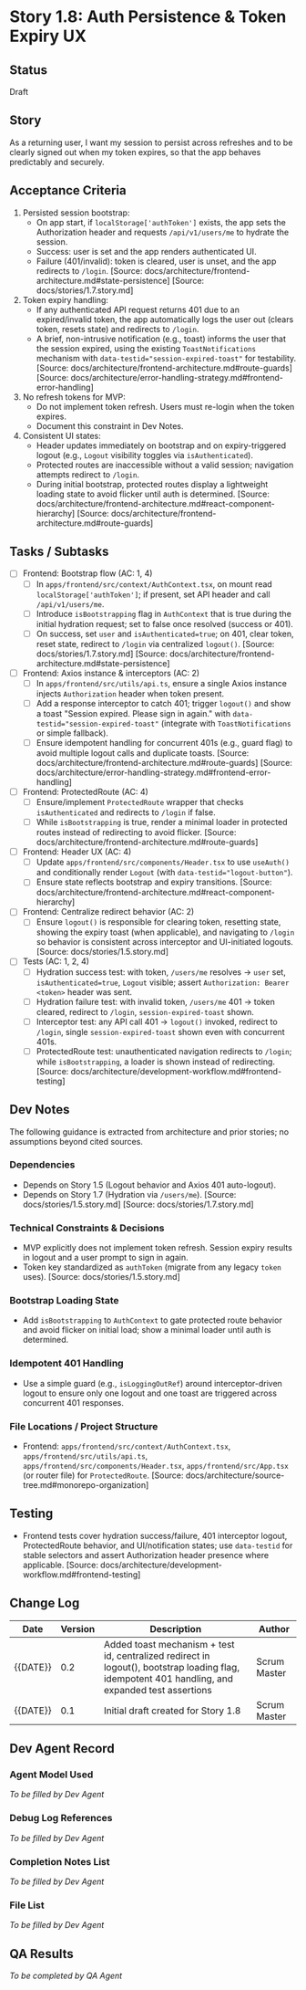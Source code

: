 # Story 1.8: Auth Persistence & Token Expiry UX

## Status
Draft

## Story
As a returning user, I want my session to persist across refreshes and to be clearly signed out when my token expires, so that the app behaves predictably and securely.

## Acceptance Criteria
1. Persisted session bootstrap:
   - On app start, if `localStorage['authToken']` exists, the app sets the Authorization header and requests `/api/v1/users/me` to hydrate the session.
   - Success: user is set and the app renders authenticated UI.
   - Failure (401/invalid): token is cleared, user is unset, and the app redirects to `/login`.
   [Source: docs/architecture/frontend-architecture.md#state-persistence] [Source: docs/stories/1.7.story.md]
2. Token expiry handling:
   - If any authenticated API request returns 401 due to an expired/invalid token, the app automatically logs the user out (clears token, resets state) and redirects to `/login`.
   - A brief, non-intrusive notification (e.g., toast) informs the user that the session expired, using the existing `ToastNotifications` mechanism with `data-testid="session-expired-toast"` for testability.
   [Source: docs/architecture/frontend-architecture.md#route-guards] [Source: docs/architecture/error-handling-strategy.md#frontend-error-handling]
3. No refresh tokens for MVP:
   - Do not implement token refresh. Users must re-login when the token expires.
   - Document this constraint in Dev Notes.
4. Consistent UI states:
   - Header updates immediately on bootstrap and on expiry-triggered logout (e.g., `Logout` visibility toggles via `isAuthenticated`).
   - Protected routes are inaccessible without a valid session; navigation attempts redirect to `/login`.
   - During initial bootstrap, protected routes display a lightweight loading state to avoid flicker until auth is determined.
   [Source: docs/architecture/frontend-architecture.md#react-component-hierarchy] [Source: docs/architecture/frontend-architecture.md#route-guards]

## Tasks / Subtasks
- [ ] Frontend: Bootstrap flow (AC: 1, 4)
  - [ ] In `apps/frontend/src/context/AuthContext.tsx`, on mount read `localStorage['authToken']`; if present, set API header and call `/api/v1/users/me`.
  - [ ] Introduce `isBootstrapping` flag in `AuthContext` that is true during the initial hydration request; set to false once resolved (success or 401).
  - [ ] On success, set `user` and `isAuthenticated=true`; on 401, clear token, reset state, redirect to `/login` via centralized `logout()`.
  [Source: docs/stories/1.7.story.md] [Source: docs/architecture/frontend-architecture.md#state-persistence]
- [ ] Frontend: Axios instance & interceptors (AC: 2)
  - [ ] In `apps/frontend/src/utils/api.ts`, ensure a single Axios instance injects `Authorization` header when token present.
  - [ ] Add a response interceptor to catch 401; trigger `logout()` and show a toast "Session expired. Please sign in again." with `data-testid="session-expired-toast"` (integrate with `ToastNotifications` or simple fallback).
  - [ ] Ensure idempotent handling for concurrent 401s (e.g., guard flag) to avoid multiple logout calls and duplicate toasts.
  [Source: docs/architecture/frontend-architecture.md#route-guards] [Source: docs/architecture/error-handling-strategy.md#frontend-error-handling]
- [ ] Frontend: ProtectedRoute (AC: 4)
  - [ ] Ensure/implement `ProtectedRoute` wrapper that checks `isAuthenticated` and redirects to `/login` if false.
  - [ ] While `isBootstrapping` is true, render a minimal loader in protected routes instead of redirecting to avoid flicker.
  [Source: docs/architecture/frontend-architecture.md#route-guards]
- [ ] Frontend: Header UX (AC: 4)
  - [ ] Update `apps/frontend/src/components/Header.tsx` to use `useAuth()` and conditionally render `Logout` (with `data-testid="logout-button"`).
  - [ ] Ensure state reflects bootstrap and expiry transitions.
  [Source: docs/architecture/frontend-architecture.md#react-component-hierarchy]
- [ ] Frontend: Centralize redirect behavior (AC: 2)
  - [ ] Ensure `logout()` is responsible for clearing token, resetting state, showing the expiry toast (when applicable), and navigating to `/login` so behavior is consistent across interceptor and UI-initiated logouts.
  [Source: docs/stories/1.5.story.md]
- [ ] Tests (AC: 1, 2, 4)
  - [ ] Hydration success test: with token, `/users/me` resolves → `user` set, `isAuthenticated=true`, `Logout` visible; assert `Authorization: Bearer <token>` header was sent.
  - [ ] Hydration failure test: with invalid token, `/users/me` 401 → token cleared, redirect to `/login`, `session-expired-toast` shown.
  - [ ] Interceptor test: any API call 401 → `logout()` invoked, redirect to `/login`, single `session-expired-toast` shown even with concurrent 401s.
  - [ ] ProtectedRoute test: unauthenticated navigation redirects to `/login`; while `isBootstrapping`, a loader is shown instead of redirecting.
  [Source: docs/architecture/development-workflow.md#frontend-testing]

## Dev Notes
The following guidance is extracted from architecture and prior stories; no assumptions beyond cited sources.

### Dependencies
- Depends on Story 1.5 (Logout behavior and Axios 401 auto-logout).
- Depends on Story 1.7 (Hydration via `/users/me`).
  [Source: docs/stories/1.5.story.md] [Source: docs/stories/1.7.story.md]

### Technical Constraints & Decisions
- MVP explicitly does not implement token refresh. Session expiry results in logout and a user prompt to sign in again.
- Token key standardized as `authToken` (migrate from any legacy `token` uses).
  [Source: docs/stories/1.5.story.md]

### Bootstrap Loading State
- Add `isBootstrapping` to `AuthContext` to gate protected route behavior and avoid flicker on initial load; show a minimal loader until auth is determined.

### Idempotent 401 Handling
- Use a simple guard (e.g., `isLoggingOutRef`) around interceptor-driven logout to ensure only one logout and one toast are triggered across concurrent 401 responses.

### File Locations / Project Structure
- Frontend: `apps/frontend/src/context/AuthContext.tsx`, `apps/frontend/src/utils/api.ts`, `apps/frontend/src/components/Header.tsx`, `apps/frontend/src/App.tsx` (or router file) for `ProtectedRoute`.
  [Source: docs/architecture/source-tree.md#monorepo-organization]

## Testing
- Frontend tests cover hydration success/failure, 401 interceptor logout, ProtectedRoute behavior, and UI/notification states; use `data-testid` for stable selectors and assert Authorization header presence where applicable.
  [Source: docs/architecture/development-workflow.md#frontend-testing]

## Change Log
| Date | Version | Description | Author |
| ---- | ------- | ----------- | ------ |
| {{DATE}} | 0.2 | Added toast mechanism + test id, centralized redirect in logout(), bootstrap loading flag, idempotent 401 handling, and expanded test assertions | Scrum Master |
| {{DATE}} | 0.1 | Initial draft created for Story 1.8 | Scrum Master |

## Dev Agent Record
### Agent Model Used
_To be filled by Dev Agent_

### Debug Log References
_To be filled by Dev Agent_

### Completion Notes List
_To be filled by Dev Agent_

### File List
_To be filled by Dev Agent_

## QA Results
_To be completed by QA Agent_
